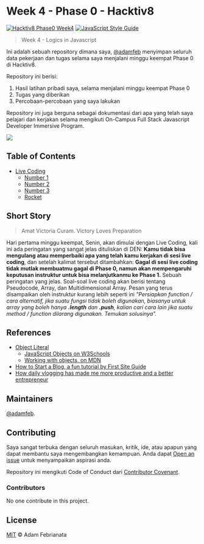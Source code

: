 # Week 4 - Phase 0 - Hacktiv8

[![Hacktiv8 Phase0 Week4](https://img.shields.io/badge/week4-hacktiv8-orange.svg?style=flat-square)](https://hacktiv8.com/fullstack) [![JavaScript Style Guide](https://img.shields.io/badge/code_style-standard-brightgreen.svg?style=flat-square)](https://standardjs.com)


> Week 4 - Logics in Javascript

Ini adalah sebuah repository dimana saya, [@adamfeb](https://github.com/adamfeb) menyimpan seluruh data pekerjaan dan tugas selama saya menjalani minggu keempat Phase 0 di Hacktiv8.

Repository ini berisi:

1. Hasil latihan pribadi saya, selama menjalani minggu keempat Phase 0
2. Tugas yang diberikan
3. Percobaan-percobaan yang saya lakukan

Repository ini juga berguna sebagai dokumentasi dari apa yang telah saya pelajari dan kerjakan selama mengikuti On-Campus Full Stack Javascript Developer Immersive Program.

<a href="https://hacktiv8.com/"><img src="https://hacktiv8.com/img/logo-hacktiv8_bordered.png"></a>


## Table of Contents

- [Live Coding](https://github.com/adamfeb/hacktiv8/tree/master/phase0/week4/livecoding)
  - [Number 1](https://adamfeb.github.io/hacktiv8/phase0/week4/livecoding/1.js)
  - [Number 2](https://adamfeb.github.io/hacktiv8/phase0/week4/livecoding/2.js)
  - [Number 3](https://adamfeb.github.io/hacktiv8/phase0/week4/livecoding/3.js)
  - [Rocket](https://adamfeb.github.io/hacktiv8/phase0/week4/livecoding/rocket.js)



## Short Story

> Amat Victoria Curam. Victory Loves Preparation 

Hari pertama minggu keempat, Senin, akan dimulai dengan Live Coding, kali ini ada peringatan yang sangat jelas dituliskan di DEN: **Kamu tidak bisa mengulang atau memperbaiki apa yang telah kamu kerjakan di sesi live coding**, dan setelah kalimat tersebut ditambahkan: **Gagal di sesi live coding tidak mutlak membuatmu gagal di Phase 0, namun akan mempengaruhi keputusan instruktur untuk bisa melanjutkanmu ke Phase 1.** Sebuah peringatan yang jelas. Soal-soal live coding akan berisi tentang Pseudocode, Array, dan Multidimensional Array. Pesan yang terus disampaikan oleh instruktur kurang lebih seperti ini *"Persiapkan function / cara alternatif, jika suatu fungsi tidak boleh digunakan, biasanya untuk array yang boleh hanya **.length** dan **.push**, kalian cari cara lain jika suatu method / function dilarang digunakan. Temukan solusinya".* 


## References

- [Object Literal](http://prep.hacktiv8.com.s3-website-ap-southeast-1.amazonaws.com/week-4/js-object-literal)
  - [JavaScript Objects on W3Schools](http://www.w3schools.com/js/js_objects.asp)
  - [Working with objects, on MDN](https://developer.mozilla.org/en-US/docs/Web/JavaScript/Guide/Working_with_Objects)
- [How to Start a Blog, a fun tutorial by First Site Guide](http://firstsiteguide.com/start-blog)
- [How daily vlogging has made me more productive and a better entrepreneur](https://meda.io/blog/startup/2016/05/20/how-daily-vlogging-has-made-me-more-productive-and-a-better-entrepreneur.html)


## Maintainers

[@adamfeb](https://github.com/adamfeb).


## Contributing

Saya sangat terbuka dengan seluruh masukan, kritik, ide, atau apapun yang dapat membantu saya mengembangkan kemampuan. Anda dapat [Open an issue](https://github.com/adamfeb/hacktiv8/issues/new) untuk menyampaikan aspirasi anda.

Repository ini mengikuti Code of Conduct dari [Contributor Covenant](http://contributor-covenant.org/version/1/3/0/).

### Contributors

No one contribute in this project.


## License

[MIT](LICENSE) © Adam Febrianata
